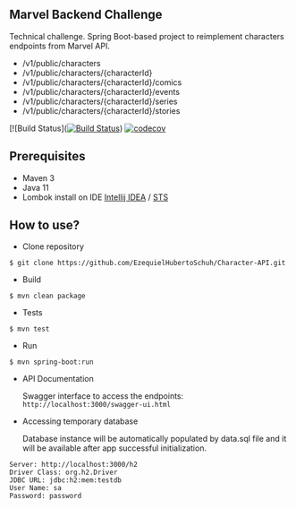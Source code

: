 ## Marvel Backend Challenge

Technical challenge.
Spring Boot-based project to reimplement characters endpoints from Marvel API.

  - /v1/public/characters
  - /v1/public/characters/{characterId}
  - /v1/public/characters/{characterId}/comics
  - /v1/public/characters/{characterId}/events
  - /v1/public/characters/{characterId}/series
  - /v1/public/characters/{characterId}/stories


[![Build Status]([![Build Status](https://app.travis-ci.com/EzequielHubertoSchuh/Character-API.svg?branch=main)](https://app.travis-ci.com/EzequielHubertoSchuh/Character-API))  [![codecov](https://codecov.io/gh/ezequielschuh/marvel-backend-challenge/branch/master/graph/badge.svg?token=XK3Df60hsS)](https://codecov.io/gh/ezequielschuh/marvel-backend-challenge)

## Prerequisites
  - Maven 3
  - Java 11
  - Lombok install on IDE [Intellij IDEA](https://projectlombok.org/setup/intellij) / [STS](https://projectlombok.org/setup/eclipse)
 
## How to use?

 - Clone repository
  ```
  $ git clone https://github.com/EzequielHubertoSchuh/Character-API.git
  ```
  - Build
  ```
  $ mvn clean package
  ```
  - Tests
  ```
  $ mvn test
  ```
  - Run
  ```
  $ mvn spring-boot:run
  ```
  - API Documentation
  
    Swagger interface to access the endpoints: ```http://localhost:3000/swagger-ui.html```
    
  - Accessing temporary database 
  
    Database instance will be automatically populated by data.sql file and it will be available after app successful initialization.
  
  ```
  Server: http://localhost:3000/h2
  Driver Class: org.h2.Driver
  JDBC URL: jdbc:h2:mem:testdb
  User Name: sa
  Password: password
  ```
  
